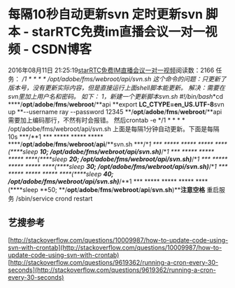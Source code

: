 # 每隔10秒自动更新svn  定时更新svn 脚本 - starRTC免费im直播会议一对一视频 - CSDN博客
2016年08月11日 21:25:19[starRTC免费IM直播会议一对一视频](https://me.csdn.net/elesos)阅读数：2166
任务：
*/1 * * * *  /opt/adobe/fms/webroot/api/svn.sh
这个命令的问题：只更新了版本号，没有更新实际内容，但是直接运行上面shell脚本能更新。
解决：需要在svn里加上用户名和密码。
如下：
1，新建一个更新脚本svn.sh
*#!/bin/bash***cd ****/**opt**/**adobe**/**fms**/**webroot**/**api
**export **LC_CTYPE=en_US.UTF-8**svn up **--username ray --password 12345 **/**opt**/**adobe**/**fms**/**webroot**/**api
需要加上编码那行，不然有时会报错。
然后crontab -e
*/1 * * * *  /opt/adobe/fms/webroot/api/svn.sh
上面是每隔1分钟自动更新。下面是每隔10s
***/**1 *** ***** ***** ***** ****/**opt**/**adobe**/**fms**/**webroot**/**api**/**svn.sh
***/**1 *** ***** ***** ***** ****(****sleep **10; **/**opt**/**adobe**/**fms**/**webroot**/**api**/**svn.sh**)*****/**1 *** ***** ***** ***** ****(****sleep **20; **/**opt**/**adobe**/**fms**/**webroot**/**api**/**svn.sh**)*****/**1 *** ***** ***** ***** ****(****sleep **30; **/**opt**/**adobe**/**fms**/**webroot**/**api**/**svn.sh**)*****/**1 *** ***** ***** ***** ****(****sleep **40; **/**opt**/**adobe**/**fms**/**webroot**/**api**/**svn.sh**)*****/**1 *** ***** ***** ***** ****(****sleep **50; **/**opt**/**adobe**/**fms**/**webroot**/**api**/**svn.sh**)****注意空格**
重启服务 /sbin/service crond restart
## 艺搜参考
[http://stackoverflow.com/questions/10009987/how-to-update-code-using-svn-with-crontab](http://stackoverflow.com/questions/10009987/how-to-update-code-using-svn-with-crontab)
[http://stackoverflow.com/questions/9619362/running-a-cron-every-30-seconds](http://stackoverflow.com/questions/9619362/running-a-cron-every-30-seconds)
